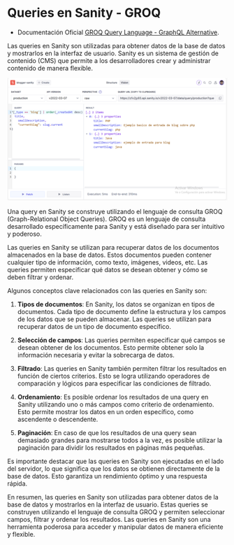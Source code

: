 # Queries en Sanity - GROQ

+ Documentación Oficial [GROQ Query Language - GraphQL Alternative](https://www.sanity.io/docs/groq).

Las queries en Sanity son utilizadas para obtener datos de la base de datos y mostrarlos en la interfaz de usuario. Sanity es un sistema de gestión de contenido (CMS) que permite a los desarrolladores crear y administrar contenido de manera flexible.

<img src='sanity-query.PNG' />

Una query en Sanity se construye utilizando el lenguaje de consulta GROQ (Graph-Relational Object Queries). GROQ es un lenguaje de consulta desarrollado específicamente para Sanity y está diseñado para ser intuitivo y poderoso.

Las queries en Sanity se utilizan para recuperar datos de los documentos almacenados en la base de datos. Estos documentos pueden contener cualquier tipo de información, como texto, imágenes, videos, etc. Las queries permiten especificar qué datos se desean obtener y cómo se deben filtrar y ordenar.

Algunos conceptos clave relacionados con las queries en Sanity son:

1. **Tipos de documentos**: En Sanity, los datos se organizan en tipos de documentos. Cada tipo de documento define la estructura y los campos de los datos que se pueden almacenar. Las queries se utilizan para recuperar datos de un tipo de documento específico.

2. **Selección de campos**: Las queries permiten especificar qué campos se desean obtener de los documentos. Esto permite obtener solo la información necesaria y evitar la sobrecarga de datos.

3. **Filtrado**: Las queries en Sanity también permiten filtrar los resultados en función de ciertos criterios. Esto se logra utilizando operadores de comparación y lógicos para especificar las condiciones de filtrado.

4. **Ordenamiento**: Es posible ordenar los resultados de una query en Sanity utilizando uno o más campos como criterio de ordenamiento. Esto permite mostrar los datos en un orden específico, como ascendente o descendente.

5. **Paginación**: En caso de que los resultados de una query sean demasiado grandes para mostrarse todos a la vez, es posible utilizar la paginación para dividir los resultados en páginas más pequeñas.

Es importante destacar que las queries en Sanity son ejecutadas en el lado del servidor, lo que significa que los datos se obtienen directamente de la base de datos. Esto garantiza un rendimiento óptimo y una respuesta rápida.

En resumen, las queries en Sanity son utilizadas para obtener datos de la base de datos y mostrarlos en la interfaz de usuario. Estas queries se construyen utilizando el lenguaje de consulta GROQ y permiten seleccionar campos, filtrar y ordenar los resultados. Las queries en Sanity son una herramienta poderosa para acceder y manipular datos de manera eficiente y flexible.